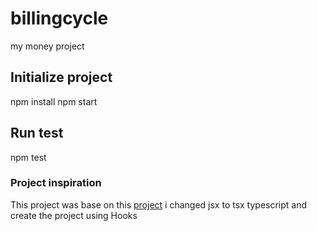 # billingcycle

my money project

## Initialize project

npm install
npm start

## Run test

npm test

### Project inspiration

This project was base on this [project](https://github.com/cod3rcursos/curso-react-redux/tree/master/my-money-app)
i changed jsx to tsx typescript and create the project using Hooks
